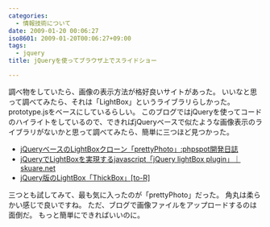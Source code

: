 ```yaml
---
categories:
  - 情報技術について
date: 2009-01-20 00:06:27
iso8601: 2009-01-20T00:06:27+09:00
tags:
  - jquery
title: jQueryを使ってブラウザ上でスライドショー

---
```


<p>調べ物をしていたら、画像の表示方法が格好良いサイトがあった。
いいなと思って調べてみたら、それは「LightBox」というライブラリらしかった。
prototype.jsをベースにしているらしい。
このブログではjQueryを使ってコードのハイライトをしているので、できればjQueryベースで似たような画像表示のライブラリがないかと思って調べてみたら、簡単に三つほど見つかった。</p>

<ul>
<li><a href="http://phpspot.org/blog/archives/2008/04/jquerylightboxp.html">jQueryベースのLightBoxクローン「prettyPhoto」:phpspot開発日誌</a></li>
<li><a href="http://www.skuare.net/2007/11/jquerylightboxjavascriptjquery.html">jQueryでLightBoxを実現するjavascript「jQuery lightBox plugin」｜skuare.net</a></li>
<li><a href="http://blog.webcreativepark.net/2008/03/24-223837.html">jQuery版のLightBox「ThickBox」[to-R]</a></li>
</ul>

<p>三つとも試してみて、最も気に入ったのが「prettyPhoto」だった。
角丸は柔らかい感じで良いですね。
<span class="mt-enclosure mt-enclosure-image" style="display: inline;"></span>
<span class="mt-enclosure mt-enclosure-image" style="display: inline;"></span>
<span class="mt-enclosure mt-enclosure-image" style="display: inline;"></span>
<span class="mt-enclosure mt-enclosure-image" style="display: inline;"></span>
ただ、ブログで画像ファイルをアップロードするのは面倒だ。
もっと簡単にできればいいのに。</p>
    	